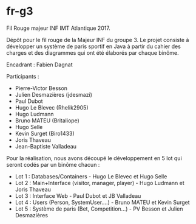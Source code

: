 # fr-g3
Fil Rouge majeur INF IMT Atlantique 2017. 

Dépôt pour le fil rouge de la Majeur INF du groupe 3. Le projet consiste à développer un système de paris sportif en Java à partir du cahier des charges et des diagrammes qui ont été élaborés par chaque binôme. 

Encadrant : Fabien Dagnat

Participants : 
 - Pierre-Victor Besson
 - Julien Desmazières (jdesmazi)
 - Paul Dubot
 - Hugo Le Blevec (Rhelik2905)
 - Hugo Ludmann
 - Bruno MATEU (Britaliope)
 - Hugo Selle
 - Kevin Surget (Biro1433)
 - Joris Thaveau
 - Jean-Baptiste Valladeau


Pour la réalisation, nous avons découpé le développement en 5 lot qui seront codés par un binôme chacun :
 - Lot 1 : Databases/Containers - Hugo Le Blevec et Hugo Selle
 - Lot 2 : Main+Interface (visitor, manager, player) - Hugo Ludmann et Joris Thaveau
 - Lot 3 : Interface Web - Paul Dubot et JB Valladeau
 - Lot 4 : Users (Person, SystemUser....) - Bruno MATEU et Kevin Surget
 - Lot 5 : Système de paris (Bet, Competition...) - PV Besson et Julien Desmazières
